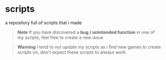 # scripts
a repository full of scripts that i made

> **Note**
If you have discovered a **bug / unintended function** in one of my scripts, feel free to create a new issue

> **Warning**
I tend to not update my scripts as i find new games to create scripts on, don't expect these scripts to always work
